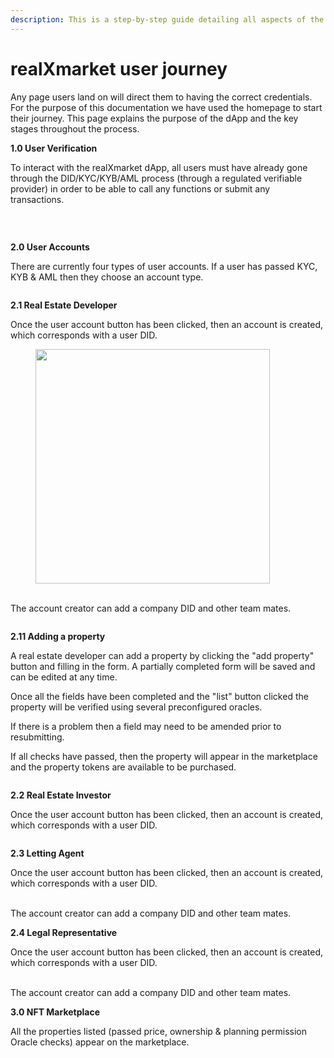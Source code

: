```yaml
---
description: This is a step-by-step guide detailing all aspects of the user journey.
---
```


# realXmarket user journey

Any page users land on will direct them to having the correct credentials. For the purpose of this documentation we have used the homepage to start their journey. This page explains the purpose of the dApp and the key stages throughout the process.

**1.0 User Verification**

To interact with the realXmarket dApp, all users must have already gone through the DID/KYC/KYB/AML process (through a regulated verifiable provider) in order to be able to call any functions or submit any transactions.

<figure><img src="../.gitbook/assets/Landing page.jpg" alt=""><figcaption></figcaption></figure>

<figure><img src="../.gitbook/assets/Verify-Your-Personal-KYC-Credential.jpg" alt=""><figcaption></figcaption></figure>

\
**2.0 User Accounts**

There are currently four types of user accounts. If a user has passed KYC, KYB & AML then they choose an account type.

<figure><img src="https://lh7-us.googleusercontent.com/GxKa_EK-AfdRUkXgtqymeeflIKIeyWnrOfz7IK4Mz-vlZRsoA4_f7iknm74J0WVbyo16mo-Y8iTUzZ-yBaSUkfJcGpphGyEAd8reoLu17Ja5HTRgmJNsZ1aTjXz4GJWgk8hqVBNaY9cWPsFqTwipOQ" alt=""><figcaption></figcaption></figure>

**2.1 Real Estate Developer**

Once the user account button has been clicked, then an account is created, which corresponds with a user DID.

<figure><img src="../.gitbook/assets/Select_user_type_1 (2).png" alt="" width="375"><figcaption></figcaption></figure>

\
The account creator can add a company DID and other team mates.

<figure><img src="../.gitbook/assets/Company.png" alt=""><figcaption></figcaption></figure>

**2.11 Adding a property**

A real estate developer can add a property by clicking the "add property" button and filling in the form. A partially completed form will be saved and can be edited at any time.

Once all the fields have been completed and the "list" button clicked the property will be verified using several preconfigured oracles.

If there is a problem then a field may need to be amended prior to resubmitting.

If all checks have passed, then the property will appear in the marketplace and the property tokens are available to be purchased.

<figure><img src="../.gitbook/assets/Add properties.png" alt=""><figcaption></figcaption></figure>

**2.2 Real Estate Investor**

Once the user account button has been clicked, then an account is created, which corresponds with a user DID.

<figure><img src="../.gitbook/assets/investor Profile.png" alt=""><figcaption></figcaption></figure>

**2.3 Letting Agent**

Once the user account button has been clicked, then an account is created, which corresponds with a user DID.

\
The account creator can add a company DID and other team mates.



**2.4 Legal Representative**

Once the user account button has been clicked, then an account is created, which corresponds with a user DID.

\
The account creator can add a company DID and other team mates.



**3.0 NFT Marketplace**

All the properties listed (passed price, ownership & planning permission Oracle checks) appear on the marketplace.

<figure><img src="../.gitbook/assets/Marketplace (1) (1).png" alt=""><figcaption></figcaption></figure>

